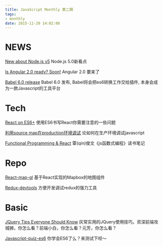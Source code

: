 ```yaml
---
title: JavaScript Monthly 第二期
tags:
- monthly
date: 2015-11-20 14:02:08
---
```

# NEWS

[New about Node.js v5](http://azzfun.us12.list-manage1.com/track/click?u=a172c6619bdec9e40bef3dbd5&id=133f4aa4b9&e=06daca7060)
Node.js 5.0新看点

[Is Angular 2.0 ready? Soon!](http://azzfun.us12.list-manage.com/track/click?u=a172c6619bdec9e40bef3dbd5&id=2416c4aa21&e=06daca7060)
Angular 2.0 要来了

[Babel 6.0 release](http://azzfun.us12.list-manage.com/track/click?u=a172c6619bdec9e40bef3dbd5&id=4f10275eb3&e=06daca7060)
Babel 6.0 发布, Babel将会把es6转换工作交给插件, 本身会成为一款Javascript的工具平台

# Tech

[React on ES6+](http://azzfun.us12.list-manage2.com/track/click?u=a172c6619bdec9e40bef3dbd5&id=d4ddd21380&e=06daca7060)
使用ES6书写React你需要注意的一些问题

[利用source map在production环境调试](http://azzfun.us12.list-manage.com/track/click?u=a172c6619bdec9e40bef3dbd5&id=3f0e250228&e=06daca7060)
论如何在生产环境调试javascript

[Functional Programming & React](http://azzfun.us12.list-manage.com/track/click?u=a172c6619bdec9e40bef3dbd5&id=3b0628aeeb&e=06daca7060)
覃(qin)俊文《js函数式编程》读书笔记

# Repo

[React-map-gl](http://azzfun.us12.list-manage1.com/track/click?u=a172c6619bdec9e40bef3dbd5&id=8aca49a1aa&e=06daca7060)
基于React实现的Mapbox的地图组件

[Redux-devtools](http://azzfun.us12.list-manage2.com/track/click?u=a172c6619bdec9e40bef3dbd5&id=58a3355982&e=06daca7060)
方便开发调试redux的强力工具

# Basic

[JQuery Tips Everyone Should Know](http://azzfun.us12.list-manage1.com/track/click?u=a172c6619bdec9e40bef3dbd5&id=87fdb02414&e=06daca7060)
灰常实用的JQuery使用技巧。资深前端攻城狮，你怎么看？前端小白，你怎么看？元芳，你怎么看？

[Javascript-quiz-es6](http://azzfun.us12.list-manage.com/track/click?u=a172c6619bdec9e40bef3dbd5&id=4297b47732&e=06daca7060)
你学会ES6了么？来测试下呗～

